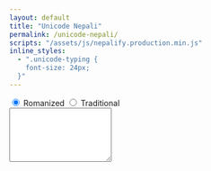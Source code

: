```yaml
---
layout: default
title: "Unicode Nepali"
permalink: /unicode-nepali/
scripts: "/assets/js/nepalify.production.min.js"
inline_styles:
  - ".unicode-typing {
	font-size: 24px;
  }"
---
```


<form class="mt-3 px-2" action="#" method="post">
	<div class="mb-3 text-center">
		<input id="romanized" type="radio" class="btn-check" name="layout" value="romanized" autocomplete="off" checked>
		<label class="btn" for="romanized">Romanized</label>
		<input id="traditional" type="radio" class="btn-check" name="layout" value="traditional" autocomplete="off">
		<label class="btn" for="traditional">Traditional</label>
	</div>
	<div class="mb-3">
		<textarea id="unicode" class="form-control unicode-typing" autocomplete="off" autocorrect="off" autocapitalize="off" spellcheck="false" rows="6"></textarea>
	</div>
</form>
<div class="overflow-x-auto">
	<div class="keyboard d-flex flex-column align-items-center"></div>
</div>
<script>
function generateCustomKeyboard() {
	let keyboard = document.querySelector('.keyboard');
	let data = {
		0: {
			eng: [['~','`'],['!','1'],['@','2'],['#','3'],['$','4'],['%','5'],['^','6'],['&','7'],['*','8'],['(','9'],[')','0'],['-','_'],['+','='],['Back']],
			nep: [['़','ऽ'],['','१'],['','२'],['','३'],['','४'],['','५'],['','६'],['','७'],['','८'],['','९'],['','०'],['॒','-'],['ZWNJ','ZWJ'],['Back']],
			key: ['Backquote','Digit1','Digit2','Digit3','Digit4','Digit5','Digit6','Digit7','Digit8','Digit9','Digit0','Minus','Equal','Backspace'],
		},
		1: {
			eng: [['Tab'],['','Q'],['','W'],['','E'],['','R'],['','T'],['','Y'],['','U'],['','I'],['','O'],['','P'],['{','['],['}',']'],['|','\\']],
			nep: [['Tab'],['ठ','ट'],['औ','ौ'],['ै','े'],['ृ','र'],['थ','त'],['ञ','य'],['ू','ु'],['ी','ि'],['ओ','ो'],['फ','प'],['ई','इ'],['ऐ','ए'],['ः','ॐ']],
			key: ['Tab','KeyQ','KeyW','KeyE','KeyR','KeyT','KeyY','KeyU','KeyI','KeyO','KeyP','BracketLeft','BracketRight','Backslash'],
		},
		2: {
			eng: [['Caps'],['','A'],['','S'],['','D'],['','F'],['','G'],['','H'],['','J'],['','K'],['','L'],[':',';'],['"','\''],['Enter']],
			nep: [['Caps'],['आ','ा'],['श','स'],['ध','द'],['ऊ','उ'],['घ','ग'],['अ','ह'],['झ','ज'],['ख','क'],['ळ','ल'],[':',';'],['"','\''],['Enter']],
			key: ['CapsLock','KeyA','KeyS','KeyD','KeyF','KeyG','KeyH','KeyJ','KeyK','KeyL','Semicolon','Quote','Enter'],
		},
		3: {
			eng: [['Shift'],['','Z'],['','X'],['','C'],['','V'],['','B'],['','N'],['','M'],['<',','],['>','.'],['?','/'],['Shift']],
			nep: [['Shift'],['ऋ','ष'],['ढ','ड'],['च','छ'],['ँ','व'],['भ','ब'],['ण','न'],['ं','म'],['ङ',','],['॥','।'],['?','्'],['Shift']],
			key: ['ShiftLeft','KeyZ','KeyX','KeyC','KeyV','KeyB','KeyN','KeyM','Comma','Period','Slash','ShiftRight'],
		},
		4: {
			eng: [['Ctrl'],['Alt'],['Space'],['Alt'],['Ctrl']],
			nep: [['Ctrl'],['Alt'],['Space'],['Alt'],['Ctrl']],
			key: [['ControlLeft'],['AltLeft'],['Space'],['AltRight'],['ControlRight']],
		}
	}
	let htm = '';
	for (const arr in data) {
		let rows = data[arr];
		htm += '<div class="d-flex flex-nowrap justify-content-between">'
		let cols = rows.eng.map((eng, index) => {
			let nep = rows.nep[index], cls = '', key = rows.key[index];
			if(parseInt(arr)+1==Object.keys(data).length) {
				switch(index) {
					case 2:
						cls = 'pointer2nd'
					break;
					default:
						cls = 'pinky';
				}
			} else {
				switch(index) {
					case 0:
					case 1:
						cls = 'pinky'
					break;
					case 2:
					case 9:
						cls = 'ring'
					break;
					case 3:
					case 8:
						cls = 'middle'
					break;
					case 4:
					case 7:
						cls = 'pointer1st';
					break;
					case 5:
					case 6:
						cls = 'pointer2nd';
					break;
					default:
						cls = 'pinky';
				}
			}
			if(arr==0 && index==12) {
				cls = cls+' pls-eql';
			}
			return {'en':eng,'ne':nep,'class':cls,'code':key};
		});
		for (const col in cols) {
			let key = cols[col], keyName = key.en.length==1?' '+key.en[0].toLowerCase():'';
			htm += '<div class="col">';
				htm += '<div class="key '+key.class+keyName+'" data-key="'+key.code+'">';
					if(key.en.length==2) {
						htm  += '<span class="en">'+key.en[0]+'<br>'+key.en[1]+'</span>';
						htm  += '<span class="ne">'+key.ne[0]+'<br>'+key.ne[1]+'</span>';
					} else {
						htm  += key.en[0];
					}
				htm += '</div>';
			htm += '</div>';
		}
		htm += '</div>'
	}
	keyboard.innerHTML = htm;
}
document.addEventListener('DOMContentLoaded', function () {
	try {
		document.querySelector('.unicode-typing').addEventListener('input',function() {
			let layoutType = document.querySelector('[name="layout"]:checked').value;
			const options = {
				layout: layoutType,
			};
			let text = this.value;
			let output = nepalify.format(text, options);
			this.value = output;
		});
	} catch(err) {
		console.error(err);
	}
	generateCustomKeyboard();
	document.addEventListener("keyup", event => {
		const key = document.querySelector('[data-key="'+event.code+'"]');
		if(key) {
			key.classList.add('hit')
			key.addEventListener('animationend', () => {
				key.classList.remove('hit')
			});
		}
		document.querySelectorAll('.key').forEach(function(item){
			item.classList.remove('active');
		});
	});
	document.addEventListener("keydown", event => {
		const key = document.querySelector('[data-key="'+event.code+'"]');
		if(key) {
			key.classList.add('active');
		}
	});
});
</script>